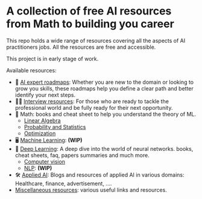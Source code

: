 # A collection of free AI resources from Math to building you career


This repo holds a wide range of resources covering all the aspects of AI practitioners jobs. All the resources are free and accessible. 

This project is in early stage of work.

Available resources:
* 🎯 [AI expert roadmaps](Resources/AI%20roadmap/Readme.md): Whether you are new to the domain or looking to grow you skills, these roadmaps help you define a clear path and better identify your next steps.
* 👩‍💼 [Interview resources](Resources/Interviews/Readme.md): For those who are ready to tackle the professional world  and be fully ready for their next opportunity. 
* 🧮 Math: books and cheat sheet to help you understand the theory of ML.
  * [Linear Algebra](Resources/Math/Linear-algebra/Readme.md)
  * [Probability and Statistics](Resources/Math/Probabilty%20and%20statistics/Readme.md)
  * [Optimization](Resources/Math/Optimization/Readme.md)
* 🖥️ [Machine Learning](Resources/Machine%20Learninig/Readme.md): **(WIP)**
* 🧠 [Deep Learning](Resources/Deep%20Learining/Readme.md): A deep dive into the world of neural networks. books, cheat sheets, faq, papers summaries and much more.
  * [Computer vision](Resources/Deep%20Learining/Computer%20vision/Readme.md)
  * [NLP](Resources/Deep%20Learining/NLP/Readme.md): **(WIP)**
* 🛠️ [Applied AI](Resources/Applied%20AI/Readme.md): Blogs and resources of applied AI in various domains: Healthcare, finance, advertisement, ....
* [Miscellaneous resources](Resources/Misc/Readme.md): various useful links and resources.